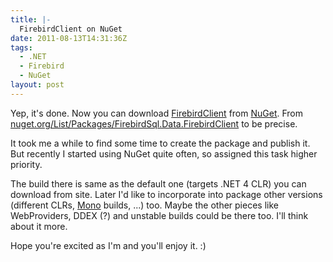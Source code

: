 ```yaml
---
title: |-
  FirebirdClient on NuGet
date: 2011-08-13T14:31:36Z
tags:
  - .NET
  - Firebird
  - NuGet
layout: post
---
```

Yep, it's done. Now you can download [FirebirdClient][1] from [NuGet][2]. From [nuget.org/List/Packages/FirebirdSql.Data.FirebirdClient][3] to be precise.

It took me a while to find some time to create the package and publish it. But recently I started using NuGet quite often, so assigned this task higher priority.

The build there is same as the default one (targets .NET 4 CLR) you can download from site. Later I'd like to incorporate into package other versions (different CLRs, [Mono][4] builds, ...) too. Maybe the other pieces like WebProviders, DDEX (?) and unstable builds could be there too. I'll think about it more.

Hope you're excited as I'm and you'll enjoy it. :)

[1]: http://www.firebirdsql.org/en/net-provider/
[2]: http://nuget.org
[3]: http://nuget.org/List/Packages/FirebirdSql.Data.FirebirdClient
[4]: http://www.mono-project.com/